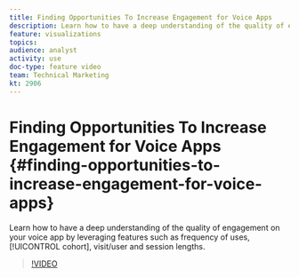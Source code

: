 ```yaml
---
title: Finding Opportunities To Increase Engagement for Voice Apps
description: Learn how to have a deep understanding of the quality of engagement on your voice app by leveraging features such as frequency of uses, cohort, visit/user and session lengths.
feature: visualizations
topics: 
audience: analyst
activity: use
doc-type: feature video
team: Technical Marketing
kt: 2906
---
```


# Finding Opportunities To Increase Engagement for Voice Apps {#finding-opportunities-to-increase-engagement-for-voice-apps}

Learn how to have a deep understanding of the quality of engagement on your voice app by leveraging features such as frequency of uses, [!UICONTROL cohort], visit/user and session lengths.

>[!VIDEO](https://video.tv.adobe.com/v/27223/?quality=9)
